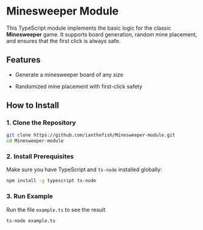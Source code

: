 # Minesweeper Module

This TypeScript module implements the basic logic for the classic **Minesweeper** game. It supports board generation, random mine placement, and ensures that the first click is always safe.


## Features
- Generate a minesweeper board of any size

- Randomized mine placement with first-click safety


## How to Install
### 1. Clone the Repository

```bash
git clone https://github.com/ianthefish/Minesweeper-module.git
cd Minesweeper-module
```

### 2. Install Prerequisites

Make sure you have TypeScript and `ts-node` installed globally:

```bash
npm install -g typescript ts-node
```

### 3. Run Example

Run the file `example.ts` to see the result

```bash
ts-node example.ts
```
